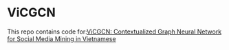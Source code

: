 # ViCGCN
  
This repo contains code for:<a href="https://www.researchgate.net/publication/370003253_ViCGCN_Graph_Convolutional_Network_with_Contextualized_Language_Models_for_Social_Media_Mining_in_Vietnamese" target="_blank">ViCGCN: Contextualized Graph Neural Network for Social Media Mining in Vietnamese</a>
